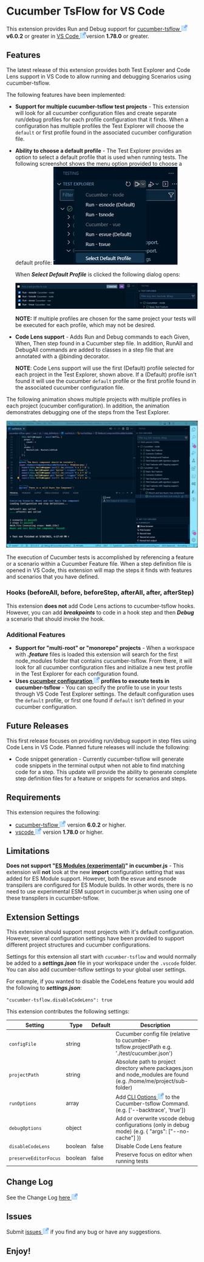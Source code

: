 # Cucumber TsFlow for VS Code

This extension provides Run and Debug support for [cucumber-tsflow ![](images/external-link-16.png)](https://www.npmjs.com/package/@lynxwall/cucumber-tsflow) **v6.0.2** or greater in  [VS Code ![](images/external-link-16.png)](https://code.visualstudio.com/)version **1.78.0** or greater.

## Features

The latest release of this extension provides both Test Explorer and Code Lens support in VS Code to allow running and debugging Scenarios using cucumber-tsflow.

The following features have been implemented:

- **Support for multiple cucumber-tsflow test projects** - This extension will look for all cucumber configuration files and create separate run/debug profiles for each profile configuration that it finds. When a configuration has multiple profiles the Test Explorer will choose the `default` or first profile found in the associated cucumber configuration file. 

- **Ability to choose a default profile** - The Test Explorer provides an option to select a default profile that is used when running tests. The following screenshot shows the menu option provided to choose a default profile:
  ![PickAProfile](images/SelectDefaultProfile.png)

  When ***Select Default Profile*** is clicked the following dialog opens:

  ![PickAProfile](images/PickAProfile.png)
  
  **NOTE:** If multiple profiles are chosen for the same project your tests will be executed for each profile, which may not be desired.
  
- **Code Lens support** - Adds Run and Debug commands to each Given, When, Then step found in a Cucumber step file. In addition, RunAll and DebugAll commands are added to classes in a step file that are annotated with a @binding decorator.

  **NOTE**: Code Lens support will use the first (Default) profile selected for each project in the Test Explorer, shown above. If a (Default) profile isn't found it will use the cucumber `default` profile or the first profile found in the associated cucumber configuration file.

The following animation shows multiple projects with multiple profiles in each project (cucumber configuration). In addition, the animation demonstrates debugging one of the steps from the Test Explorer.

![Run or Debug cucumber-tsflow](images/CucumberVscode.gif)

The execution of Cucumber tests is accomplished by referencing a feature or a scenario within a Cucumber Feature file.  When a step definition file is opened in VS Code, this extension will map the steps it finds with features and scenarios that you have defined. 

### Hooks (beforeAll, before, beforeStep, afterAll, after, afterStep)

This extension **does not** add Code Lens actions to cucumber-tsflow hooks. However, you can add ***breakpoints*** to code in a hook step and then ***Debug*** a scenario that should invoke the hook.

### Additional Features

- **Support for "multi-root" or "monorepo" projects** - When  a workspace with ***.feature*** files is loaded this extension will search for the first node_modules folder that contains cucumber-tsflow. From there, it will look for all cucumber configuration files and initialize a new test profile in the Test Explorer for each configuration found.
- **Uses [cucumber configuration ![](images/external-link-16.png)](https://github.com/cucumber/cucumber-js/blob/v9.1.2/docs/configuration.md) profiles to execute tests in cucumber-tsflow** - You can specify the profile to use in your tests through VS Code Test Explorer settings. The default configuration uses the `default` profile, or first one found if `default` isn't defined in your cucumber configuration.

## Future Releases

This first release focuses on providing run/debug support in step files using Code Lens in VS Code. Planned future releases will include the following:

- Code snippet generation - Currently cucumber-tsflow will generate code snippets in the terminal output when not able to find matching code for a step. This update will provide the ability to generate complete step definition files for a feature or snippets for scenarios and steps.

## Requirements

This extension requires the following:

- [cucumber-tsflow ![](images/external-link-16.png)](https://www.npmjs.com/package/@lynxwall/cucumber-tsflow) version **6.0.2** or higher.
- [vscode ![](images/external-link-16.png)](https://code.visualstudio.com/) version **1.78.0** or higher.

## Limitations

**Does not support "[ES Modules (experimental)](https://github.com/cucumber/cucumber-js/blob/v9.1.2/docs/esm.md)" in cucumber.js** - This extension will **not** look at the new **import** configuration setting that was added for ES Module support. However, both the esvue and esnode transpilers are configured for ES Module builds. In other words, there is no need to use experimental ESM support in cucumber.js when using one of these transpilers in cucumber-tsflow.

## Extension Settings

This extension should support most projects with it's default configuration. However, several configuration settings have been provided to support different project structures and cucumber configurations.

Settings for this extension all start with `cucumber-tsflow` and would normally be added to a ***settings.json*** file in your workspace under the `.vscode` folder. You can also add cucumber-tsflow settings to your global user settings.

For example, if you wanted to disable the CodeLens feature you would add the following to ***settings.json***:

`"cucumber-tsflow.disableCodeLens": true`

This extension contributes the following settings:

| Setting                   | Type    | Default                               | Description                                                  |
| ------------------------- | ------- | ------------------------------------- | ------------------------------------------------------------ |
| `configFile`              | string  |                                       | Cucumber config file (relative to cucumber-tsflow.projectPath e.g. './test/cucumber.json') |
| `projectPath`             | string  |                                       | Absolute path to project directory where packages.json and node_modules are found (e.g. /home/me/project/sub-folder) |
| `runOptions`              | array   |                                       | Add [CLI Options ![](images/external-link-16.png)](https://github.com/LynxWall/cucumber-js-tsflow#new-configuration-options) to the Cucumber-tsflow Command. (e.g. ['--backtrace', 'true']) |
| `debugOptions`            | object  |                                       | Add or overwrite vscode debug configurations (only in debug mode) (e.g. { \"args\": [\"--no-cache\"] }) |
| `disableCodeLens` | boolean | false | Disable Code Lens feature |
| `preserveEditorFocus`     | boolean | false                                 | Preserve focus on editor when running tests                  |

## Change Log

See the Change Log [here ![](images/external-link-16.png)](CHANGELOG.md)

## Issues

Submit [issues ![](images/external-link-16.png)](https://github.com/LynxWall/cucumber-tsflow-vscode/issues) if you find any bug or have any suggestions.

## Enjoy!
